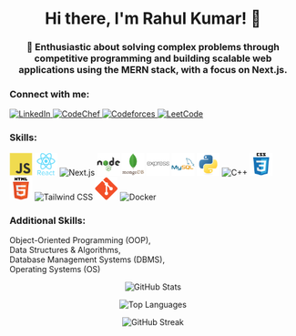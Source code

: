 <h1 align="center">Hi there, I'm Rahul Kumar! 👋</h1>
<h3 align="center">🚀 Enthusiastic about solving complex problems through competitive programming and building scalable web applications using the MERN stack, with a focus on Next.js.</h3>


<h3 align="left">Connect with me:</h3>
<p align="left">
  <a href="https://linkedin.com/in/rahul-kumar-865241248" target="_blank">
    <img src="https://img.shields.io/badge/linkedin-%230077B5.svg?&style=flat&logo=linkedin&logoColor=white" alt="LinkedIn" />
  </a>
  <a href="https://www.codechef.com/users/adder_1" target="_blank">
    <img src="https://img.shields.io/badge/CodeChef-%23000000.svg?&style=flat&logo=codechef&logoColor=white" alt="CodeChef" />
  </a>
  <a href="https://codeforces.com/profile/thisisrkrkrk" target="_blank">
    <img src="https://img.shields.io/badge/Codeforces-%23172E6C.svg?&style=flat&logo=codeforces&logoColor=white" alt="Codeforces" />
  </a>
  <a href="https://www.leetcode.com/kundan" target="_blank">
    <img src="https://img.shields.io/badge/LeetCode-%23FFA116.svg?&style=flat&logo=leetcode&logoColor=white" alt="LeetCode" />
  </a>
</p>

<h3 align="left">Skills:</h3>
<p align="left">
  <img src="https://raw.githubusercontent.com/devicons/devicon/master/icons/javascript/javascript-original.svg" alt="JavaScript" width="40" margin='10' height="40"/>
  <img src="https://raw.githubusercontent.com/devicons/devicon/master/icons/react/react-original-wordmark.svg" alt="React.js" width="40" height="40"/>
  <img src="https://cdn.worldvectorlogo.com/logos/nextjs-2.svg" alt="Next.js" width="40" height="40"/>
  <img src="https://raw.githubusercontent.com/devicons/devicon/master/icons/nodejs/nodejs-original-wordmark.svg" alt="Node.js" width="40" height="40"/>
  <img src="https://raw.githubusercontent.com/devicons/devicon/master/icons/mongodb/mongodb-original-wordmark.svg" alt="MongoDB" width="40" height="40"/>

  <img src="https://raw.githubusercontent.com/devicons/devicon/master/icons/express/express-original-wordmark.svg" alt="Express.js" width="40" height="40"/>
  <img src="https://raw.githubusercontent.com/devicons/devicon/master/icons/mysql/mysql-original-wordmark.svg" alt="MySQL" width="40" height="40"/>
  <img src="https://raw.githubusercontent.com/devicons/devicon/master/icons/python/python-original.svg" alt="Python" width="40" height="40"/>
  <img src="https://raw.githubusercontent.com/devicons/devicon/master/icons/cpp/cpp-original.svg" alt="C++" width="40" height="40"/>
  <img src="https://raw.githubusercontent.com/devicons/devicon/master/icons/css3/css3-original-wordmark.svg" alt="CSS3" width="40" height="40"/>
 
  <img src="https://raw.githubusercontent.com/devicons/devicon/master/icons/html5/html5-original-wordmark.svg" alt="HTML5" width="40" height="40"/>
  <img src="https://www.vectorlogo.zone/logos/tailwindcss/tailwindcss-icon.svg" alt="Tailwind CSS" width="40" height="40"/>
  <img src="https://raw.githubusercontent.com/devicons/devicon/master/icons/git/git-original.svg" alt="Git" width="40" height="40"/>
  <img src="https://www.vectorlogo.zone/logos/docker/docker-icon.svg" alt="Docker" width="40" height="40"/>
</p>

<h3 align="left">Additional Skills:</h3>
<p align="left">
  Object-Oriented Programming (OOP),
  <br/>
  Data Structures & Algorithms,
   <br/>
  Database Management Systems (DBMS),
   <br/>
  Operating Systems (OS)
</p>

<p align="center">
  <img src="https://github-readme-stats.vercel.app/api?username=rkg263&show_icons=true&count_private=true&hide=contribs,issues&theme=radical" alt="GitHub Stats" />
</p>

<p align="center">
  <img src="https://github-readme-stats.vercel.app/api/top-langs/?username=rkg263&layout=compact&langs_count=6&theme=radical" alt="Top Languages" />
</p>

<p align="center">
  <img src="https://github-readme-streak-stats.herokuapp.com/?user=rkg263&theme=radical" alt="GitHub Streak" />
</p>
